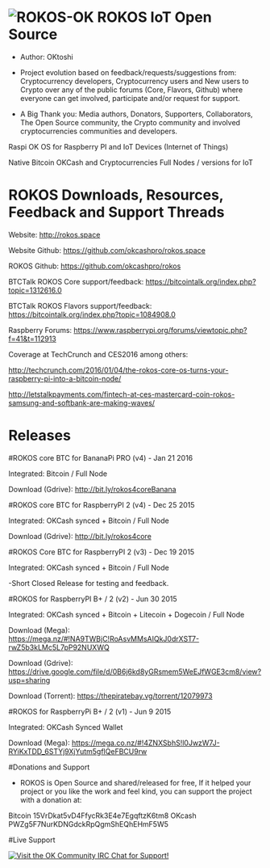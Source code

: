 ![ROKOS-OK](http://i.imgur.com/XPXrqBg.png)
ROKOS IoT Open Source
=========================== 
* Author: OKtoshi

* Project evolution based on feedback/requests/suggestions from: Cryptocurrency developers, Cryptocurrency users and New users to Crypto over any of the public forums (Core, Flavors, Github) where everyone can get involved, participate and/or request for support.

* A Big Thank you: Media authors, Donators, Supporters, Collaborators, The Open Source community, the Crypto community and involved cryptocurrencies communities and developers.

Raspi OK OS for Raspberry PI and IoT Devices (Internet of Things)

Native Bitcoin OKCash and Cryptocurrencies Full Nodes / versions for IoT

ROKOS Downloads, Resources, Feedback and Support Threads 
===========================

Website: http://rokos.space

Website Github: https://github.com/okcashpro/rokos.space

ROKOS Github: https://github.com/okcashpro/rokos

BTCTalk ROKOS Core support/feedback: https://bitcointalk.org/index.php?topic=1312616.0

BTCTalk ROKOS Flavors support/feedback: https://bitcointalk.org/index.php?topic=1084908.0

Raspberry Forums: https://www.raspberrypi.org/forums/viewtopic.php?f=41&t=112913

Coverage at TechCrunch and CES2016 among others: 

http://techcrunch.com/2016/01/04/the-rokos-core-os-turns-your-raspberry-pi-into-a-bitcoin-node/

http://letstalkpayments.com/fintech-at-ces-mastercard-coin-rokos-samsung-and-softbank-are-making-waves/


Releases
===========================

#ROKOS core BTC for BananaPi PRO (v4) - Jan 21 2016

Integrated: Bitcoin / Full Node

Download (Gdrive): 
http://bit.ly/rokos4coreBanana

#ROKOS core BTC for RaspberryPI 2 (v4) - Dec 25 2015

Integrated: OKCash synced + Bitcoin / Full Node

Download (Gdrive): 
http://bit.ly/rokos4core

#ROKOS Core BTC for RaspberryPI 2 (v3) - Dec 19 2015

Integrated: OKCash synced + Bitcoin / Full Node

-Short Closed Release for testing and feedback.


#ROKOS for RaspberryPI B+ / 2  (v2) - Jun 30 2015

Integrated: OKCash synced + Bitcoin + Litecoin + Dogecoin / Full Node

Download (Mega): 
https://mega.nz/#!NA9TWBjC!RoAsvMMsAIQkJ0drXST7-rwZ5b3kLMc5L7pP92NUXWQ

Download (Gdrive): 
https://drive.google.com/file/d/0B6j6kd8yGRsmem5WeEJfWGE3cm8/view?usp=sharing

Download (Torrent): 
https://thepiratebay.vg/torrent/12079973


#ROKOS for RaspberryPi B+ / 2 (v1) - Jun 9 2015 

Integrated: OKCash Synced Wallet

Download (Mega):
https://mega.co.nz/#!4ZNXSbhS!l0JwzW7J-RYiKxTDD_6STYj9XjYutm5gflQeFBCU9rw


#Donations and Support

* ROKOS is Open Source and shared/released for free, If it helped your project or you like the work and feel kind, you can support the project with a donation at:

Bitcoin   15VrDkat5vD4FfycRk3E4e7EgqftzK6tm8
OKcash   PWZg5F7NurKDNGdckRpQgmShEQhEHmF5W5


#Live Support

[![Visit the OK Community IRC Chat for Support!](https://kiwiirc.com/buttons/irc.freenode.net/okcash.png)](https://kiwiirc.com/client/irc.freenode.net/?nick=ok|?&theme=cli#okcash)

